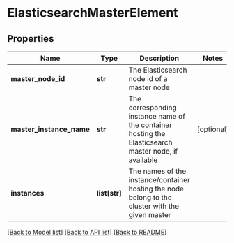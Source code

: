 # ElasticsearchMasterElement

## Properties
Name | Type | Description | Notes
------------ | ------------- | ------------- | -------------
**master_node_id** | **str** | The Elasticsearch node id of a master node | 
**master_instance_name** | **str** | The corresponding instance name of the container hosting the Elasticsearch master node, if available | [optional] 
**instances** | **list[str]** | The names of the instance/container hosting the node belong to the cluster with the given master | 

[[Back to Model list]](../README.md#documentation-for-models) [[Back to API list]](../README.md#documentation-for-api-endpoints) [[Back to README]](../README.md)


